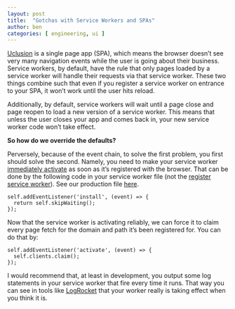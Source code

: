 ```yaml
---
layout: post
title:  "Gotchas with Service Workers and SPAs"
author: ben
categories: [ engineering, ui ]
---
```

[Uclusion](https://www.uclusion.com/?utm_source=uclusion&utm_medium=blog&utm_campaign=devservicepwa) is a single page app (SPA), which means the browser doesn’t see very many navigation events while the user is going about their business. Service workers, by default, have the rule that only pages loaded by a service worker will handle their requests via that service worker. These two things combine such that even if you register a service worker on entrance to your SPA, it won’t work until the user hits reload.

Additionally, by default, service workers will wait until a page close and page reopen to load a new version of a service worker. This means that unless the user closes your app and comes back in, your new service worker code won’t take effect.

**So how do we override the defaults?**

Perversely, because of the event chain, to solve the first problem, you first should solve the second. Namely, you need to make your service worker [immediately activate](https://developer.mozilla.org/en-US/docs/Web/API/ServiceWorkerGlobalScope/skipWaiting) as soon as it’s registered with the browser. That can be done by the following code in your service worker file (not the [register service worker](https://gist.github.com/camwhite/2f33f7c33e2495b01614f209399703ee)). See our production file [here](https://github.com/Uclusion/uclusion_web_ui/blob/master/public/image-url-rewriter-service-worker.js).

    self.addEventListener('install', (event) => {
      return self.skipWaiting();
    });

Now that the service worker is activating reliably, we can force it to claim every page fetch for the domain and path it’s been registered for. You can do that by:

    self.addEventListener('activate', (event) => {
      self.clients.claim();
    });

I would recommend that, at least in development, you output some log statements in your service worker that fire every time it runs. That way you can see in tools like [LogRocket](https://www.logrocket.com) that your worker really is taking effect when you think it is.
